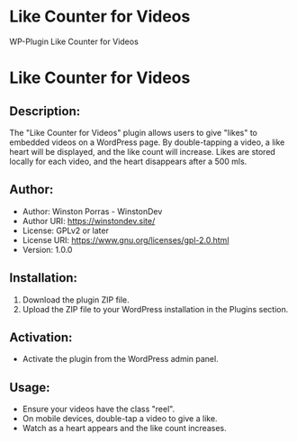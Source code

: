 # Like Counter for Videos
 WP-Plugin Like Counter for Videos

# Like Counter for Videos

## Description:
The "Like Counter for Videos" plugin allows users to give "likes" to embedded videos on a WordPress page. By double-tapping a video, a like heart will be displayed, and the like count will increase. Likes are stored locally for each video, and the heart disappears after a 500 mls.

## Author:
- Author: Winston Porras - WinstonDev
- Author URI: https://winstondev.site/
- License: GPLv2 or later
- License URI: https://www.gnu.org/licenses/gpl-2.0.html
- Version: 1.0.0

## Installation:
1. Download the plugin ZIP file.
2. Upload the ZIP file to your WordPress installation in the Plugins section.

## Activation:
- Activate the plugin from the WordPress admin panel.

## Usage:
- Ensure your videos have the class "reel".
- On mobile devices, double-tap a video to give a like.
- Watch as a heart appears and the like count increases.

